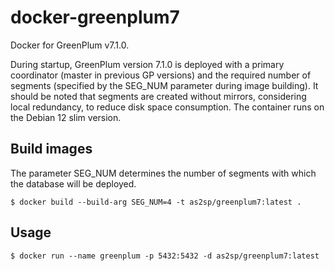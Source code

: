 # docker-greenplum7

Docker for GreenPlum v7.1.0.

During startup, GreenPlum version 7.1.0 is deployed with a primary coordinator (master in previous GP versions) and the required number of segments (specified by the SEG_NUM parameter during image building). It should be noted that segments are created without mirrors, considering local redundancy, to reduce disk space consumption.
The container runs on the Debian 12 slim version.

## Build images
The parameter SEG_NUM determines the number of segments with which the database will be deployed.
```
$ docker build --build-arg SEG_NUM=4 -t as2sp/greenplum7:latest .
```

## Usage
```
$ docker run --name greenplum -p 5432:5432 -d as2sp/greenplum7:latest
```
